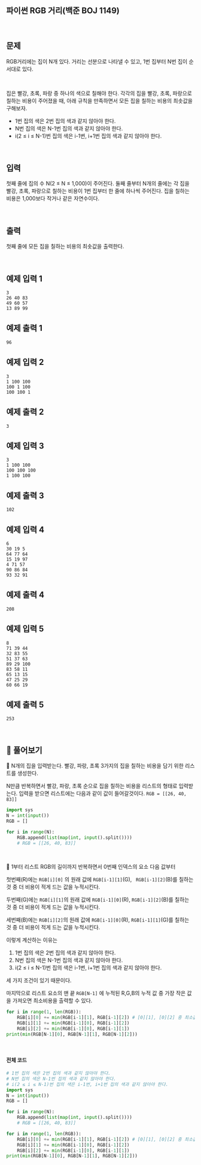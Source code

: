 ## 파이썬 RGB 거리(백준 BOJ 1149)

<br>

## 문제

RGB거리에는 집이 N개 있다. 거리는 선분으로 나타낼 수 있고, 1번 집부터 N번 집이 순서대로 있다.

<br>

집은 빨강, 초록, 파랑 중 하나의 색으로 칠해야 한다. 각각의 집을 빨강, 초록, 파랑으로 칠하는 비용이 주어졌을 때, 아래 규칙을 만족하면서 모든 집을 칠하는 비용의 최솟값을 구해보자.

- 1번 집의 색은 2번 집의 색과 같지 않아야 한다.
- N번 집의 색은 N-1번 집의 색과 같지 않아야 한다.
- i(2 ≤ i ≤ N-1)번 집의 색은 i-1번, i+1번 집의 색과 같지 않아야 한다.

<br>

## 입력

첫째 줄에 집의 수 N(2 ≤ N ≤ 1,000)이 주어진다. 둘째 줄부터 N개의 줄에는 각 집을 빨강, 초록, 파랑으로 칠하는 비용이 1번 집부터 한 줄에 하나씩 주어진다. 집을 칠하는 비용은 1,000보다 작거나 같은 자연수이다.

<br>

## 출력

첫째 줄에 모든 집을 칠하는 비용의 최솟값을 출력한다.

<br>

## 예제 입력 1

```
3
26 40 83
49 60 57
13 89 99
```

## 예제 출력 1

```
96
```

## 예제 입력 2

```
3
1 100 100
100 1 100
100 100 1
```

## 예제 출력 2

```
3
```

## 예제 입력 3

```
3
1 100 100
100 100 100
1 100 100
```

## 예제 출력 3

```
102
```

## 예제 입력 4

```
6
30 19 5
64 77 64
15 19 97
4 71 57
90 86 84
93 32 91
```

## 예제 출력 4

```
208
```

## 예제 입력 5

```
8
71 39 44
32 83 55
51 37 63
89 29 100
83 58 11
65 13 15
47 25 29
60 66 19
```

## 예제 출력 5

```
253
```

<br>

## 📝 풀어보기

📌 N개의 집을 입력받는다. 빨강, 파랑, 초록 3가지의 집을 칠하는 비용을 담기 위한 리스트를 생성한다.

N만큼 반복하면서 빨강, 파랑, 초록 순으로  집을 칠하는 비용을 리스트의 형태로 입력받는다. 입력을 받으면 리스트에는 다음과 같이 값이 들어갈것이다. `RGB = [[26, 40, 83]]`

``` python
import sys
N = int(input())
RGB = []

for i in range(N):
    RGB.append(list(map(int, input().split())))
    # RGB = [[26, 40, 83]]
```

<br>

📌  1부터 리스트 RGB의 길이까지 반복하면서 0번째 인덱스의 요소 다음 값부터 

첫번째(R)에는 `RGB[i][0]` 의 원래 값에 `RGB[i-1][1]`(G), ` RGB[i-1][2]`(B)를 칠하는 것 중 더 비용이 적게 드는 값을 누적시킨다.

두번째(G)에는 `RGB[i][1]`의 원래  값에 `RGB[i-1][0]`(R), `RGB[i-1][2]`(B)를 칠하는 것 중 더 비용이 적게 드는 값을 누적시킨다.

세번째(B)에는 `RGB[i][2]`의 원래 값에 `RGB[i-1][0]`(R), `RGB[i-1][1]`(G)를 칠하는 것 중 더 비용이 적게 드는 값을 누적시킨다.

이렇게 계산하는 이유는

1. 1번 집의 색은 2번 집의 색과 같지 않아야 한다.
2. N번 집의 색은 N-1번 집의 색과 같지 않아야 한다.
3. i(2 ≤ i ≤ N-1)번 집의 색은 i-1번, i+1번 집의 색과 같지 않아야 한다.

세 가지 조건이 있기 때문이다.

마지막으로 리스트 요소의 맨 끝 `RGB[N-1]` 에 누적된 R,G,B의 누적 값 중 가장 작은 값을 가져오면 최소비용을 출력할 수 있다.

``` python
for i in range(1, len(RGB)):
    RGB[i][0] += min(RGB[i-1][1], RGB[i-1][2]) # [0][1], [0][2] 중 최소값 누적
    RGB[i][1] += min(RGB[i-1][0], RGB[i-1][2])
    RGB[i][2] += min(RGB[i-1][0], RGB[i-1][1])
print(min(RGB[N-1][0], RGB[N-1][1], RGB[N-1][2]))
```

<br>

#### 전체 코드

``` python
# 1번 집의 색은 2번 집의 색과 같지 않아야 한다.
# N번 집의 색은 N-1번 집의 색과 같지 않아야 한다.
# i(2 ≤ i ≤ N-1)번 집의 색은 i-1번, i+1번 집의 색과 같지 않아야 한다.
import sys
N = int(input())
RGB = []

for i in range(N):
    RGB.append(list(map(int, input().split())))
    # RGB = [[26, 40, 83]]

for i in range(1, len(RGB)):
    RGB[i][0] += min(RGB[i-1][1], RGB[i-1][2]) # [0][1], [0][2] 중 최소값 누적
    RGB[i][1] += min(RGB[i-1][0], RGB[i-1][2])
    RGB[i][2] += min(RGB[i-1][0], RGB[i-1][1])
print(min(RGB[N-1][0], RGB[N-1][1], RGB[N-1][2]))
```

